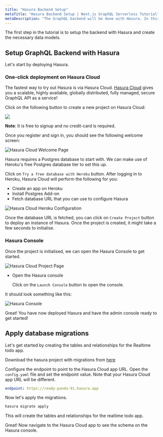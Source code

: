 ```yaml
---
title: "Hasura Backend Setup"
metaTitle: "Hasura Backend Setup | Next.js GraphQL Serverless Tutorial"
metaDescription: "The GraphQL backend will be done with Hasura. In this step we will apply database migrations."
---
```


The first step in the tutorial is to setup the backend with Hasura and create the necessary data models.

## Setup GraphQL Backend with Hasura

Let's start by deploying Hasura.

### One-click deployment on Hasura Cloud

The fastest way to try out Hasura is via Hasura Cloud. [Hasura Cloud](https://hasura.io/cloud/) gives you a scalable, highly available, globally distributed, fully managed, secure GraphQL API as a service!

Click on the following button to create a new project on Hasura Cloud:

<a href="https://cloud.hasura.io" target="_blank"><img src="https://graphql-engine-cdn.hasura.io/assets/main-site/deploy-hasura-cloud.png" /></a>

**Note**: It is free to signup and no credit-card is required.

Once you register and sign in, you should see the following welcome screen:

![Hasura Cloud Welcome Page](https://graphql-engine-cdn.hasura.io/learn-hasura/assets/graphql-hasura/hasura-cloud-welcome.png)

Hasura requires a Postgres database to start with. We can make use of Heroku's free Postgres database tier to set this up.

Click on `Try a free database with Heroku` button. After logging in to Heroku, Hasura Cloud will perform the following for you:

- Create an app on Heroku
- Install Postgres Add-on
- Fetch database URL that you can use to configure Hasura

![Hasura Cloud Heroku Configuration](https://graphql-engine-cdn.hasura.io/learn-hasura/assets/graphql-hasura/hasura-cloud-heroku-setup.png)

Once the database URL is fetched, you can click on `Create Project` button to deploy an instance of Hasura. Once the project is created, it might take a few seconds to initialise.

### Hasura Console

Once the project is initialised, we can open the Hasura Console to get started.

![Hasura Cloud Project Page](https://graphql-engine-cdn.hasura.io/learn-hasura/assets/graphql-hasura/hasura-cloud-project-page.png)

- Open the Hasura console

    Click on the `Launch Console` button to open the console. 

It should look something like this:

![Hasura Console](https://graphql-engine-cdn.hasura.io/learn-hasura/assets/graphql-hasura/hasura-console.png)

Great! You have now deployed Hasura and have the admin console ready to get started!

## Apply database migrations

Let's get started by creating the tables and relationships for the Realtime todo app.

Download the hasura project with migrations from [here](https://hasura.io/learn/graphql/nextjs-fullstack-serverless/hasura.zip)

Configure the endpoint to point to the Hasura Cloud app URL. Open the `config.yaml` file and set the endpoint value. Note that your Hasura Cloud app URL will be different.

```yaml
endpoint: https://ready-panda-91.hasura.app
```

Now let's apply the migrations.

```bash
hasura migrate apply
```

This will create the tables and relationships for the realtime todo app.

Great! Now navigate to the Hasura Cloud app to see the schema on the Hasura console.


